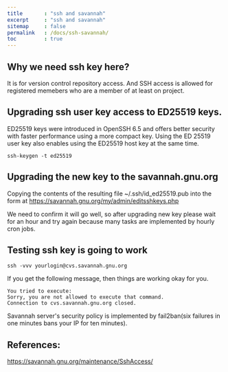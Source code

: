 ```yaml
---
title       : "ssh and savannah"
excerpt     : "ssh and savannah"
sitemap     : false
permalink   : /docs/ssh-savannah/
toc         : true
---
```



## Why we need ssh key here?

It is for version control repository access. And SSH access is allowed for registered memebers who are a member of at least on project. 


## Upgrading ssh user key access to ED25519 keys.


ED25519 keys were introduced in OpenSSH 6.5 and offers better security with faster performance using a more compact key. Using the ED 25519 user key also enables using the ED25519 host key at the same time.

```
ssh-keygen -t ed25519
```

## Upgrading the new key to the savannah.gnu.org

Copying the contents of the resulting file ~/.ssh/id_ed25519.pub into the form at https://savannah.gnu.org/my/admin/editsshkeys.php


We need to confirm it will go well, so after upgrading new key please wait for an hour and try again because many tasks are implemented by hourly cron jobs.


## Testing ssh key is going to work

```
ssh -vvv yourlogin@cvs.savannah.gnu.org
```

If you get the following message, then things are working okay for you.

```
You tried to execute:
Sorry, you are not allowed to execute that command.
Connection to cvs.savannah.gnu.org closed.
```

Savannah server's security policy is implemented by fail2ban(six failures in one minutes bans your IP for ten minutes).


## References:

https://savannah.gnu.org/maintenance/SshAccess/

